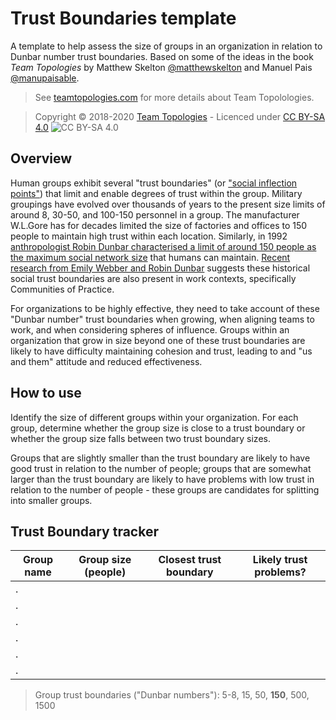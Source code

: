 # Trust Boundaries template
A template to help assess the size of groups in an organization in relation to Dunbar number trust boundaries. Based on some of the ideas in the book _Team Topologies_ by Matthew Skelton [@matthewskelton](https://github.com/matthewskelton) and Manuel Pais [@manupaisable](https://github.com/manupaisable).

> See [teamtopologies.com](https://teamtopologies.com/) for more details about Team Topolologies.

> Copyright © 2018-2020 [Team Topologies](https://teamtopologies.com/) - Licenced under [CC BY-SA 4.0](https://creativecommons.org/licenses/by-sa/4.0/) ![CC BY-SA 4.0](https://licensebuttons.net/l/by-sa/3.0/88x31.png)

## Overview

Human groups exhibit several "trust boundaries" (or ["social inflection points"](https://commando.dev/writing/social-inflection-points/)) that limit and enable degrees of trust within the group. Military groupings have evolved over thousands of years to the present size limits of around 8, 30-50, and 100-150 personnel in a group. The manufacturer W.L.Gore has for decades limited the size of factories and offices to 150 people to maintain high trust within each location. Similarly, in 1992 [anthropologist Robin Dunbar characterised a limit of around 150 people as the maximum social network size](http://www.sciencedirect.com/science/article/pii/004724849290081J) that humans can maintain. [Recent research from Emily Webber and Robin Dunbar](https://emilywebber.co.uk/social-group-sizes-dunbars-number-and-implications-for-communities-of-practice/) suggests these historical social trust boundaries are also present in work contexts, specifically Communities of Practice.

For organizations to be highly effective, they need to take account of these "Dunbar number" trust boundaries when growing, when aligning teams to work, and when considering spheres of influence. Groups within an organization that grow in size beyond one of these trust boundaries are likely to have difficulty maintaining cohesion and trust, leading to and "us and them" attitude and reduced effectiveness.

## How to use

Identify the size of different groups within your organization. For each group, determine whether the group size is close to a trust boundary or whether the group size falls between two trust boundary sizes.

Groups that are slightly smaller than the trust boundary are likely to have good trust in relation to the number of people; groups that are somewhat larger than the trust boundary are likely to have problems with low trust in relation to the number of people - these groups are candidates for splitting into smaller groups.

## Trust Boundary tracker

| Group name      | Group size (people) | Closest trust boundary | Likely trust problems? |
| --------------- | ------------------- | ---------------------- | ---------------------- |
| .               |                     |                        |                        |
| .               |                     |                        |                        |
| .               |                     |                        |                        |
| .               |                     |                        |                        |
| .               |                     |                        |                        |
| .               |                     |                        |                        |

> Group trust boundaries ("Dunbar numbers"): 5-8, 15, 50, **150**, 500, 1500